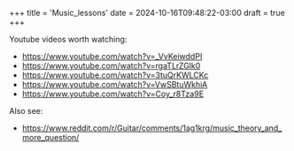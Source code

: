 +++
title = 'Music_lessons'
date = 2024-10-16T09:48:22-03:00
draft = true
+++

Youtube videos worth watching:

- https://www.youtube.com/watch?v=_VvKeiwddPI
- https://www.youtube.com/watch?v=rgaTLrZGlk0
- https://www.youtube.com/watch?v=3tuQrKWLCKc
- https://www.youtube.com/watch?v=VwSBtuWkhiA
- https://www.youtube.com/watch?v=Coy_r8Tza9E

Also see:

- https://www.reddit.com/r/Guitar/comments/1ag1krg/music_theory_and_more_question/
